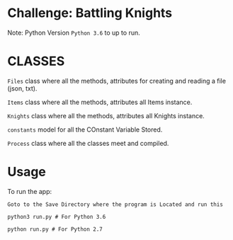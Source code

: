 # Challenge: Battling Knights

Note: Python Version  `Python 3.6` to up to run.

# CLASSES

`Files` class where all the methods, attributes for creating and reading a file (json, txt).

`Items` class where all the methods, attributes all Items instance.

`Knights` class where all the methods, attributes all Knights instance.

`constants` model for all the COnstant Variable Stored.

`Process` class where all the classes meet and compiled.

# Usage

To run the app:	

	Goto to the Save Directory where the program is Located and run this 

    python3 run.py # For Python 3.6

    python run.py # For Python 2.7